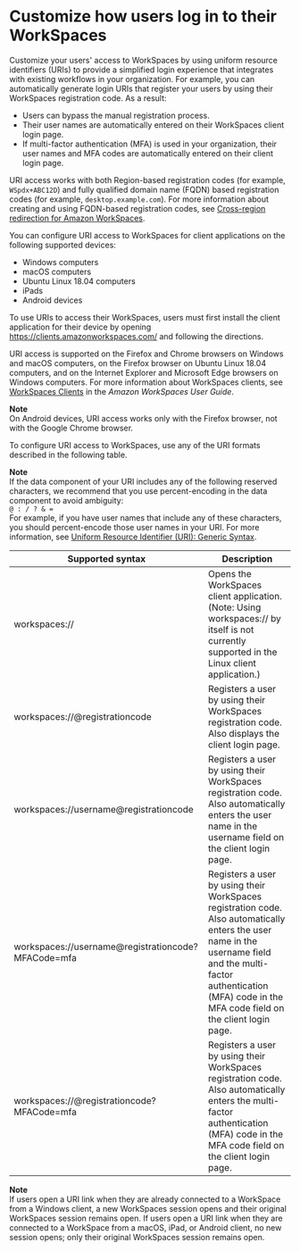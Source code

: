 # Customize how users log in to their WorkSpaces<a name="customize-workspaces-user-login"></a>

Customize your users' access to WorkSpaces by using uniform resource identifiers \(URIs\) to provide a simplified login experience that integrates with existing workflows in your organization\. For example, you can automatically generate login URIs that register your users by using their WorkSpaces registration code\. As a result: 
+ Users can bypass the manual registration process\.
+ Their user names are automatically entered on their WorkSpaces client login page\.
+ If multi\-factor authentication \(MFA\) is used in your organization, their user names and MFA codes are automatically entered on their client login page\.

URI access works with both Region\-based registration codes \(for example, `WSpdx+ABC12D`\) and fully qualified domain name \(FQDN\) based registration codes \(for example, `desktop.example.com`\)\. For more information about creating and using FQDN\-based registration codes, see [Cross\-region redirection for Amazon WorkSpaces](cross-region-redirection.md)\.

You can configure URI access to WorkSpaces for client applications on the following supported devices: 
+ Windows computers
+ macOS computers
+ Ubuntu Linux 18\.04 computers
+ iPads
+ Android devices

To use URIs to access their WorkSpaces, users must first install the client application for their device by opening [https://clients\.amazonworkspaces\.com/](https://clients.amazonworkspaces.com/) and following the directions\.

URI access is supported on the Firefox and Chrome browsers on Windows and macOS computers, on the Firefox browser on Ubuntu Linux 18\.04 computers, and on the Internet Explorer and Microsoft Edge browsers on Windows computers\. For more information about WorkSpaces clients, see [WorkSpaces Clients](https://docs.aws.amazon.com/workspaces/latest/userguide/amazon-workspaces-clients.html) in the *Amazon WorkSpaces User Guide*\.

**Note**  
On Android devices, URI access works only with the Firefox browser, not with the Google Chrome browser\.

To configure URI access to WorkSpaces, use any of the URI formats described in the following table\.

**Note**  
If the data component of your URI includes any of the following reserved characters, we recommend that you use percent\-encoding in the data component to avoid ambiguity:   
`@ : / ? & =`  
For example, if you have user names that include any of these characters, you should percent\-encode those user names in your URI\. For more information, see [Uniform Resource Identifier \(URI\): Generic Syntax](https://www.rfc-editor.org/rfc/rfc3986.txt)\.


| Supported syntax | Description | 
| --- | --- | 
| workspaces:// | Opens the WorkSpaces client application\. \(Note: Using workspaces:// by itself is not currently supported in the Linux client application\.\) | 
| workspaces://@registrationcode | Registers a user by using their WorkSpaces registration code\. Also displays the client login page\. | 
| workspaces://username@registrationcode | Registers a user by using their WorkSpaces registration code\. Also automatically enters the user name in the username field on the client login page\. | 
| workspaces://username@registrationcode?MFACode=mfa | Registers a user by using their WorkSpaces registration code\. Also automatically enters the user name in the username field and the multi\-factor authentication \(MFA\) code in the MFA code field on the client login page\. | 
| workspaces://@registrationcode?MFACode=mfa | Registers a user by using their WorkSpaces registration code\. Also automatically enters the multi\-factor authentication \(MFA\) code in the MFA code field on the client login page\. | 

**Note**  
If users open a URI link when they are already connected to a WorkSpace from a Windows client, a new WorkSpaces session opens and their original WorkSpaces session remains open\. If users open a URI link when they are connected to a WorkSpace from a macOS, iPad, or Android client, no new session opens; only their original WorkSpaces session remains open\.